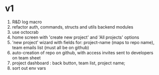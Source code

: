 # v1

1. R&D log macro
2. refactor auth, commands, structs and utils backend modules
3. use octocrab
4. home screen with 'create new project' and 'All projects' options
5. 'new project' wizard with fields for: project-name (maps to repo name), team emails list (must all be on github)
6. auto-creation of repo on github, with access invites sent to developers on team sheet
7. project dashboard : back button, team list, project name;
8. sort out env vars
